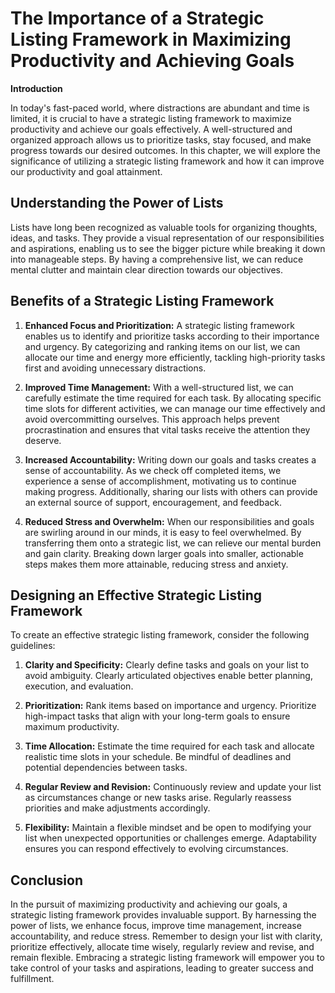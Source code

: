 The Importance of a Strategic Listing Framework in Maximizing Productivity and Achieving Goals
=======================================================================================================

**Introduction**

In today's fast-paced world, where distractions are abundant and time is limited, it is crucial to have a strategic listing framework to maximize productivity and achieve our goals effectively. A well-structured and organized approach allows us to prioritize tasks, stay focused, and make progress towards our desired outcomes. In this chapter, we will explore the significance of utilizing a strategic listing framework and how it can improve our productivity and goal attainment.

Understanding the Power of Lists
--------------------------------

Lists have long been recognized as valuable tools for organizing thoughts, ideas, and tasks. They provide a visual representation of our responsibilities and aspirations, enabling us to see the bigger picture while breaking it down into manageable steps. By having a comprehensive list, we can reduce mental clutter and maintain clear direction towards our objectives.

Benefits of a Strategic Listing Framework
-----------------------------------------

1. **Enhanced Focus and Prioritization:** A strategic listing framework enables us to identify and prioritize tasks according to their importance and urgency. By categorizing and ranking items on our list, we can allocate our time and energy more efficiently, tackling high-priority tasks first and avoiding unnecessary distractions.

2. **Improved Time Management:** With a well-structured list, we can carefully estimate the time required for each task. By allocating specific time slots for different activities, we can manage our time effectively and avoid overcommitting ourselves. This approach helps prevent procrastination and ensures that vital tasks receive the attention they deserve.

3. **Increased Accountability:** Writing down our goals and tasks creates a sense of accountability. As we check off completed items, we experience a sense of accomplishment, motivating us to continue making progress. Additionally, sharing our lists with others can provide an external source of support, encouragement, and feedback.

4. **Reduced Stress and Overwhelm:** When our responsibilities and goals are swirling around in our minds, it is easy to feel overwhelmed. By transferring them onto a strategic list, we can relieve our mental burden and gain clarity. Breaking down larger goals into smaller, actionable steps makes them more attainable, reducing stress and anxiety.

Designing an Effective Strategic Listing Framework
--------------------------------------------------

To create an effective strategic listing framework, consider the following guidelines:

1. **Clarity and Specificity:** Clearly define tasks and goals on your list to avoid ambiguity. Clearly articulated objectives enable better planning, execution, and evaluation.

2. **Prioritization:** Rank items based on importance and urgency. Prioritize high-impact tasks that align with your long-term goals to ensure maximum productivity.

3. **Time Allocation:** Estimate the time required for each task and allocate realistic time slots in your schedule. Be mindful of deadlines and potential dependencies between tasks.

4. **Regular Review and Revision:** Continuously review and update your list as circumstances change or new tasks arise. Regularly reassess priorities and make adjustments accordingly.

5. **Flexibility:** Maintain a flexible mindset and be open to modifying your list when unexpected opportunities or challenges emerge. Adaptability ensures you can respond effectively to evolving circumstances.

Conclusion
----------

In the pursuit of maximizing productivity and achieving our goals, a strategic listing framework provides invaluable support. By harnessing the power of lists, we enhance focus, improve time management, increase accountability, and reduce stress. Remember to design your list with clarity, prioritize effectively, allocate time wisely, regularly review and revise, and remain flexible. Embracing a strategic listing framework will empower you to take control of your tasks and aspirations, leading to greater success and fulfillment.
